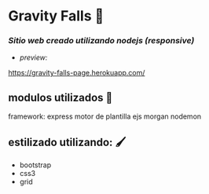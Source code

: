 # Gravity Falls 🌌

###  _Sitio web creado utilizando nodejs (responsive)_

* _preview:_ 

https://gravity-falls-page.herokuapp.com/

## modulos utilizados 🔧

framework: express
motor de plantilla ejs 
morgan
nodemon

## estilizado utilizando: 🖌️
* bootstrap
* css3 
* grid 